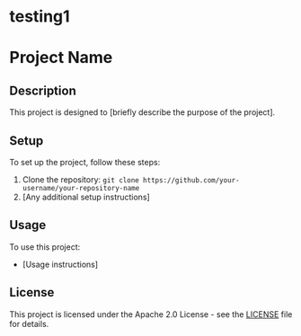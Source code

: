 # testing1
# Project Name

## Description
This project is designed to [briefly describe the purpose of the project].

## Setup
To set up the project, follow these steps:
1. Clone the repository: `git clone https://github.com/your-username/your-repository-name`
2. [Any additional setup instructions]

## Usage
To use this project:
- [Usage instructions]

## License
This project is licensed under the Apache 2.0 License - see the [LICENSE](LICENSE) file for details.
